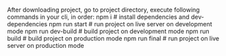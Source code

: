 After downloading project,
go to project directory,
execute following commands in your cli, in order:
  npm i  # install dependencies and dev-dependencies
  npm run start  # run project on live server on development mode
  npm run dev-build  # build project on development mode
  npm run build  # build project on production mode
  npm run final  # run project on live server on production mode

